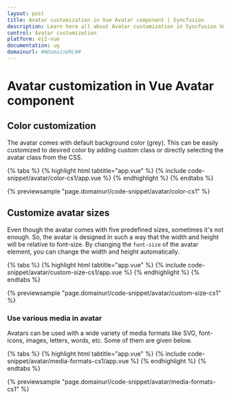 ```yaml
---
layout: post
title: Avatar customization in Vue Avatar component | Syncfusion
description: Learn here all about Avatar customization in Syncfusion Vue Avatar component of Syncfusion Essential JS 2 and more.
control: Avatar customization 
platform: ej2-vue
documentation: ug
domainurl: ##DomainURL##
---
```


# Avatar customization in Vue Avatar component

## Color customization

The avatar comes with default background color (grey). This can be easily customized to desired color by adding custom class or directly selecting the avatar class from the CSS.

{% tabs %}
{% highlight html tabtitle="app.vue" %}
{% include code-snippet/avatar/color-cs1/app.vue %}
{% endhighlight %}
{% endtabs %}
        
{% previewsample "page.domainurl/code-snippet/avatar/color-cs1" %}

## Customize avatar sizes

Even though the avatar comes with five predefined sizes, sometimes it's not enough. So, the avatar is designed in such a way that the width and height will be relative to font-size. By changing the `font-size` of the avatar element, you can change the width and height automatically.

{% tabs %}
{% highlight html tabtitle="app.vue" %}
{% include code-snippet/avatar/custom-size-cs1/app.vue %}
{% endhighlight %}
{% endtabs %}
        
{% previewsample "page.domainurl/code-snippet/avatar/custom-size-cs1" %}

### Use various media in avatar

Avatars can be used with a wide variety of media formats like SVG, font-icons, images, letters, words, etc. Some of them are given below.

{% tabs %}
{% highlight html tabtitle="app.vue" %}
{% include code-snippet/avatar/media-formats-cs1/app.vue %}
{% endhighlight %}
{% endtabs %}
        
{% previewsample "page.domainurl/code-snippet/avatar/media-formats-cs1" %}
